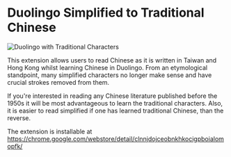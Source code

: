 # Duolingo Simplified to Traditional Chinese

![Duolingo with Traditional Characters](https://i.imgur.com/YL8yQUI.jpg)


This extension allows users to read Chinese as it is written in Taiwan and Hong Kong whilst learning Chinese in Duolingo. From an etymological standpoint, many simplified characters no longer make sense and have crucial strokes removed from them.

If you're interested in reading any Chinese literature published before the 1950s it will be most advantageous to learn the traditional characters. Also, it is easier to read simplified if one has learned traditional Chinese, than the reverse.

The extension is installable at https://chrome.google.com/webstore/detail/clnnjdojceobnkhkocigpboialomopfk/

